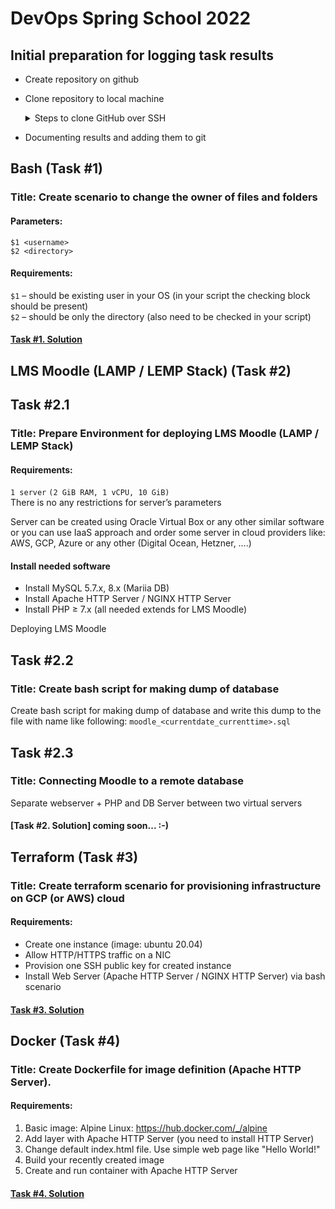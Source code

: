 # DevOps Spring School 2022
## Initial preparation for logging task results
- Create repository on github
- Clone repository to local machine
  <details>
  <summary>Steps to clone GitHub over SSH</summary>
  <p>To perform a GitHub clone with SSH keys in Git, simply follow these steps:

    1. Create an SSH keypair on your Windows or Linux OS
    2. Copy the value of the public SSH key to your GitHub account
    3. Obtain the GitHub SSH URL for the repository to be cloned
    4. Using Git, clone from GitHub with the SSH URL 
    </p>

    [Reference link][clone_rep] </details>
    
- Documenting results and adding them to git
  
## Bash (Task #1)
### Title: Create scenario to change the owner of files and folders

#### Parameters:
`$1 <username>` <br>
`$2 <directory>`

#### Requirements:
`$1` – should be existing user in your OS (in your script the checking block should be present) <br>
`$2` – should be only the directory (also need to be checked in your script)

#### [Task #1. Solution][task1]

## LMS Moodle (LAMP / LEMP Stack) (Task #2)
## Task #2.1 
### Title: Prepare Environment for deploying LMS Moodle (LAMP / LEMP Stack)

#### Requirements:

`1 server` `(2 GiB RAM, 1 vCPU, 10 GiB)` <br>
There is no any restrictions for server’s parameters


Server can be created using Oracle Virtual Box or any other similar software or you can
use IaaS approach and order some server in cloud providers like: AWS, GCP, Azure or
any other (Digital Ocean, Hetzner, ….)

#### Install needed software
- Install MySQL 5.7.x, 8.x (Mariia DB)
- Install Apache HTTP Server / NGINX HTTP Server
- Install PHP ≥ 7.x (all needed extends for LMS Moodle)

Deploying LMS Moodle

## Task #2.2
### Title: Create bash script for making dump of database

Create bash script for making dump of database and write this dump to
the file with name like following: `moodle_<currentdate_currenttime>.sql`

## Task #2.3
### Title: Connecting Moodle to a remote database

Separate webserver + PHP and DB Server between two virtual servers

#### [Task #2. Solution] coming soon... :-)

## Terraform (Task #3)
### Title: Create terraform scenario for provisioning infrastructure on GCP (or AWS) cloud
#### Requirements:
- Create one instance (image: ubuntu 20.04)
- Allow HTTP/HTTPS traffic on a NIC
- Provision one SSH public key for created instance
- Install Web Server (Apache HTTP Server / NGINX HTTP Server) via bash scenario

#### [Task #3. Solution][task3]

## Docker (Task #4)
### Title: Create Dockerfile for image definition (Apache HTTP Server).
#### Requirements:

1. Basic image: Alpine Linux: https://hub.docker.com/_/alpine
2. Add layer with Apache HTTP Server (you need to install HTTP Server)
3. Change default index.html file. Use simple web page like "Hello World!"
4. Build your recently created image
5. Create and run container with Apache HTTP Server

#### [Task #4. Solution][task4]

[clone_rep]: <https://www.theserverside.com/blog/Coffee-Talk-Java-News-Stories-and-Opinions/github-clone-with-ssh-keys>
[task1]: <https://github.com/ksenka549/devops/tree/main/Task%201.%20Change%20owner%20bash%20script>
[task2]: <>
[task3]: <https://github.com/ksenka549/devops/tree/main/Task%203.%20Terraform>
[task4]: <https://github.com/ksenka549/devops/tree/main/Task%204.%20Docker>

